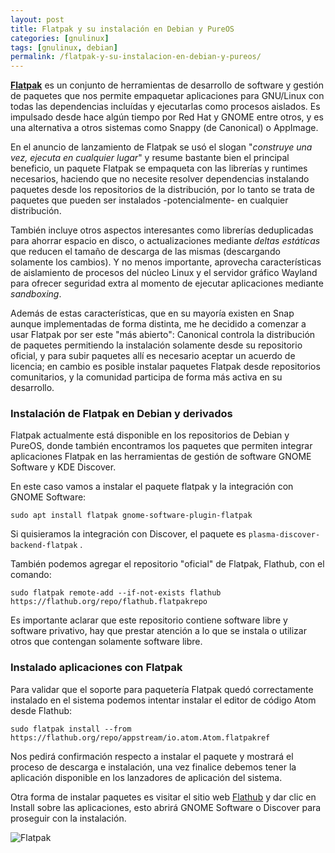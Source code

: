 ```yaml
---
layout: post
title: Flatpak y su instalación en Debian y PureOS
categories: [gnulinux]
tags: [gnulinux, debian]
permalink: /flatpak-y-su-instalacion-en-debian-y-pureos/
---
```


[**Flatpak**](https://www.flatpak.org/)  es un conjunto de herramientas de desarrollo de software y gestión de  paquetes que nos permite empaquetar aplicaciones para GNU/Linux con  todas las dependencias incluídas y ejecutarlas como procesos  aislados. Es impulsado desde hace algún tiempo por Red Hat y GNOME entre  otros, y es una alternativa a otros sistemas como Snappy (de Canonical)  o AppImage.

En el anuncio de lanzamiento de Flatpak se usó el slogan "*construye una vez, ejecuta en cualquier lugar*"  y resume bastante bien el principal beneficio, un paquete Flatpak se  empaqueta con las librerías y runtimes necesarios, haciendo que no  necesite resolver dependencias instalando paquetes desde los  repositorios de la distribución, por lo tanto se trata de paquetes que  pueden ser instalados -potencialmente- en cualquier distribución.

También  incluye otros aspectos interesantes como librerías deduplicadas para  ahorrar espacio en disco, o actualizaciones mediante *deltas estáticas*  que reducen el tamaño de descarga de las mismas (descargando solamente  los cambios). Y no menos importante, aprovecha características de  aislamiento de procesos del núcleo Linux y el servidor gráfico Wayland  para ofrecer seguridad extra al momento de ejecutar aplicaciones  mediante *sandboxing*.

Además de estas características, que  en su mayoría existen en Snap aunque implementadas de forma distinta,  me he decidido a comenzar a usar Flatpak por ser este "más abierto":  Canonical controla la distribución de paquetes permitiendo la  instalación solamente desde su repositorio oficial, y para subir  paquetes allí es necesario aceptar un acuerdo de licencia; en cambio es  posible instalar paquetes Flatpak desde repositorios comunitarios, y la  comunidad participa de forma más activa en su desarrollo.

### Instalación de Flatpak en Debian y derivados

Flatpak  actualmente está disponible en los repositorios de Debian y PureOS,  donde también encontramos los paquetes que permiten integrar  aplicaciones Flatpak en las herramientas de gestión de software GNOME  Software y KDE Discover.

En este caso vamos a instalar el paquete flatpak y la integración con GNOME Software:

```
sudo apt install flatpak gnome-software-plugin-flatpak
```

Si quisieramos la integración con Discover, el paquete es `plasma-discover-backend-flatpak` .

También podemos agregar el repositorio "oficial" de Flatpak, Flathub, con el comando:

```
sudo flatpak remote-add --if-not-exists flathub https://flathub.org/repo/flathub.flatpakrepo
```

Es  importante aclarar que este repositorio contiene software libre y  software privativo, hay que prestar atención a lo que se instala o  utilizar otros que contengan solamente software libre.

### Instalado aplicaciones con Flatpak

Para  validar que el soporte para paquetería Flatpak quedó correctamente  instalado en el sistema podemos intentar instalar el editor de código  Atom desde Flathub:

```
sudo flatpak install --from https://flathub.org/repo/appstream/io.atom.Atom.flatpakref
```

Nos  pedirá confirmación respecto a instalar el paquete y mostrará el  proceso de descarga e instalación, una vez finalice debemos tener la  aplicación disponible en los lanzadores de aplicación del sistema.

Otra forma de instalar paquetes es visitar el sitio web [Flathub](https://flathub.org/) y dar clic en Install sobre las aplicaciones, esto abrirá GNOME Software o Discover para proseguir con la instalación.

![Flatpak](flatpak_apps.png)
